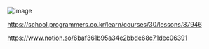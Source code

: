 ![image](https://user-images.githubusercontent.com/84365977/178486342-5061b2a4-73f8-4ab2-a74e-81e833f04ff0.png)



https://school.programmers.co.kr/learn/courses/30/lessons/87946


https://www.notion.so/6baf361b95a34e2bbde68c71dec06391
